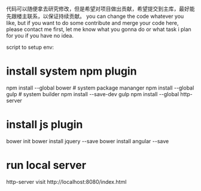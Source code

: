 代码可以随便拿去研究修改，但是希望对项目做出贡献，希望提交到主库，最好能先跟楼主联系，以保证持续贡献。
you can change the code whatever you like, but if you want to do some contribute and merge your code here,
please contact me first, let me know what you gonna do or what task i plan for you if you have no idea.


script to setup env:

# install system npm plugin
npm install --global bower       # system package mananger
npm install --global gulp        # system builder
npm install --save-dev gulp
npm install --global http-server

# install js plugin
bower init
bower install jquery --save
bower install angular --save


# run local server
http-server
visit http://localhost:8080/index.html